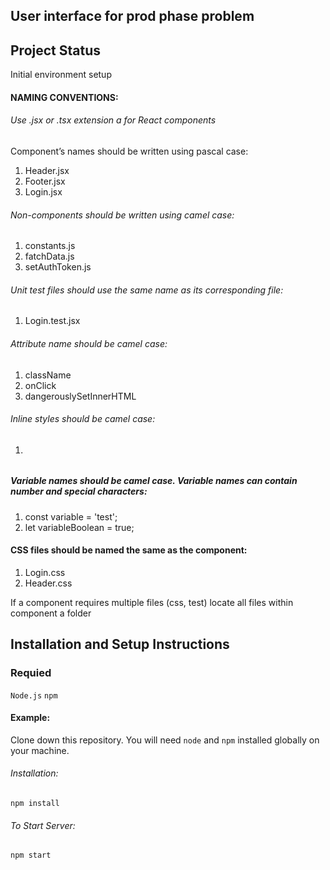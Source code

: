 ##  User interface for prod phase problem  

## Project Status
Initial environment setup 

#### NAMING CONVENTIONS:
###### Use .jsx or .tsx extension a for React components
Component’s names should be written using pascal case:
   1. Header.jsx
   2. Footer.jsx
   3. Login.jsx

###### Non-components should be written using camel case:

   1. constants.js
   2. fatchData.js
   3. setAuthToken.js

###### Unit test files should use the same name as its corresponding file:

   1. Login.test.jsx

###### Attribute name should be camel case:
    
   1. className
   2. onClick
   3. dangerouslySetInnerHTML

###### Inline styles should be camel case:

   1. <div style={{fontSize:'1rem'}}></div>


##### Variable names should be camel case. Variable names can contain number and special characters:
              
  1. const variable = 'test';
  2. let variableBoolean = true;

#### CSS files should be named the same as the component:
     

  1. Login.css
  2. Header.css

If a component requires multiple files (css, test) locate all files within component a folder




## Installation and Setup Instructions

### Requied 
  `Node.js`
  `npm`

#### Example:  

Clone down this repository. You will need `node` and `npm` installed globally on your machine.  

###### Installation:

`npm install`  

###### To Start Server:

`npm start`  

